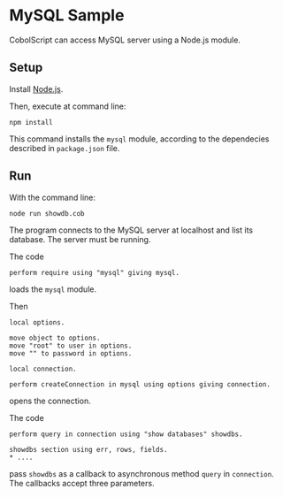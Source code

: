 # MySQL Sample

CobolScript can access MySQL server using a Node.js module.

## Setup

Install [Node.js](http://nodejs.org).

Then, execute at command line:
```
npm install
```

This command installs the `mysql` module, according to the dependecies described in `package.json` file.

## Run

With the command line:
```
node run showdb.cob
```

The program connects to the MySQL server at localhost and list its database. The server must be running.

The code
```
perform require using "mysql" giving mysql.
```
loads the `mysql` module.

Then
```
local options.

move object to options.
move "root" to user in options.
move "" to password in options.

local connection.

perform createConnection in mysql using options giving connection.
```
opens the connection.

The code
```
perform query in connection using "show databases" showdbs.

showdbs section using err, rows, fields.
* ....
```
pass `showdbs` as a callback to asynchronous method `query` in `connection`. The callbacks accept three parameters.



